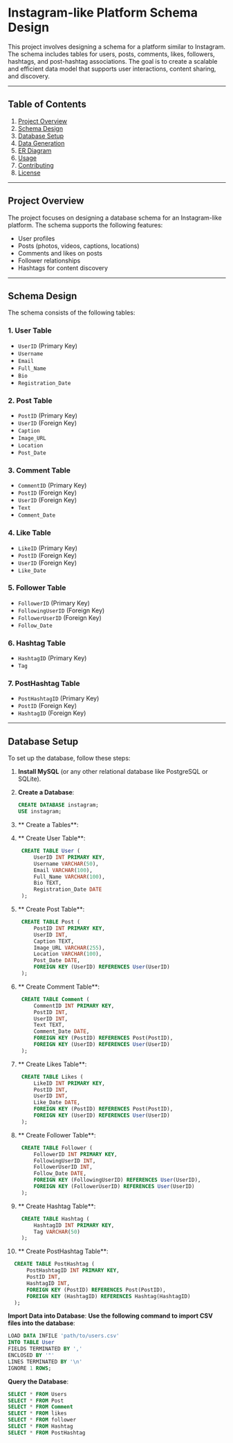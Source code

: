 # Instagram-like Platform Schema Design

This project involves designing a schema for a platform similar to Instagram. The schema includes tables for users, posts, comments, likes, followers, hashtags, and post-hashtag associations. The goal is to create a scalable and efficient data model that supports user interactions, content sharing, and discovery.

---

## **Table of Contents**
1. [Project Overview](#project-overview)
2. [Schema Design](#schema-design)
3. [Database Setup](#database-setup)
4. [Data Generation](#data-generation)
5. [ER Diagram](#er-diagram)
6. [Usage](#usage)
7. [Contributing](#contributing)
8. [License](#license)

---

## **Project Overview**
The project focuses on designing a database schema for an Instagram-like platform. The schema supports the following features:
- User profiles
- Posts (photos, videos, captions, locations)
- Comments and likes on posts
- Follower relationships
- Hashtags for content discovery

---

## **Schema Design**
The schema consists of the following tables:

### **1. User Table**
- `UserID` (Primary Key)
- `Username`
- `Email`
- `Full_Name`
- `Bio`
- `Registration_Date`

### **2. Post Table**
- `PostID` (Primary Key)
- `UserID` (Foreign Key)
- `Caption`
- `Image_URL`
- `Location`
- `Post_Date`

### **3. Comment Table**
- `CommentID` (Primary Key)
- `PostID` (Foreign Key)
- `UserID` (Foreign Key)
- `Text`
- `Comment_Date`

### **4. Like Table**
- `LikeID` (Primary Key)
- `PostID` (Foreign Key)
- `UserID` (Foreign Key)
- `Like_Date`

### **5. Follower Table**
- `FollowerID` (Primary Key)
- `FollowingUserID` (Foreign Key)
- `FollowerUserID` (Foreign Key)
- `Follow_Date`

### **6. Hashtag Table**
- `HashtagID` (Primary Key)
- `Tag`

### **7. PostHashtag Table**
- `PostHashtagID` (Primary Key)
- `PostID` (Foreign Key)
- `HashtagID` (Foreign Key)

---

## **Database Setup**
To set up the database, follow these steps:

1. **Install MySQL** (or any other relational database like PostgreSQL or SQLite).
2. **Create a Database**:
   ```sql
   CREATE DATABASE instagram;
   USE instagram;

3. ** Create a Tables**:
4. ** Create User Table**:
   ``` sql
    CREATE TABLE User (
        UserID INT PRIMARY KEY,
        Username VARCHAR(50),
        Email VARCHAR(100),
        Full_Name VARCHAR(100),
        Bio TEXT,
        Registration_Date DATE
    );
   ```
5. ** Create Post Table**:
   ```sql
    CREATE TABLE Post (
        PostID INT PRIMARY KEY,
        UserID INT,
        Caption TEXT,
        Image_URL VARCHAR(255),
        Location VARCHAR(100),
        Post_Date DATE,
        FOREIGN KEY (UserID) REFERENCES User(UserID)
    );
    ```
6. ** Create Comment Table**:
   ```sql
    CREATE TABLE Comment (
        CommentID INT PRIMARY KEY,
        PostID INT,
        UserID INT,
        Text TEXT,
        Comment_Date DATE,
        FOREIGN KEY (PostID) REFERENCES Post(PostID),
        FOREIGN KEY (UserID) REFERENCES User(UserID)
    );
    ```
7. ** Create Likes Table**:
   ```sql
    CREATE TABLE Likes (
        LikeID INT PRIMARY KEY,
        PostID INT,
        UserID INT,
        Like_Date DATE,
        FOREIGN KEY (PostID) REFERENCES Post(PostID),
        FOREIGN KEY (UserID) REFERENCES User(UserID)
    );
    ```
8. ** Create Follower Table**:
   ```sql
    CREATE TABLE Follower (
        FollowerID INT PRIMARY KEY,
        FollowingUserID INT,
        FollowerUserID INT,
        Follow_Date DATE,
        FOREIGN KEY (FollowingUserID) REFERENCES User(UserID),
        FOREIGN KEY (FollowerUserID) REFERENCES User(UserID)
    );
    ```
9. ** Create Hashtag Table**:
   ```sql
    CREATE TABLE Hashtag (
        HashtagID INT PRIMARY KEY,
        Tag VARCHAR(50)
    );
    ```
   
10. ** Create PostHashtag Table**:
  ```sql
    CREATE TABLE PostHashtag (
        PostHashtagID INT PRIMARY KEY,
        PostID INT,
        HashtagID INT,
        FOREIGN KEY (PostID) REFERENCES Post(PostID),
        FOREIGN KEY (HashtagID) REFERENCES Hashtag(HashtagID)
    );
  ```
**Import Data into Database**:
**Use the following command to import CSV files into the database**:
```sql
LOAD DATA INFILE 'path/to/users.csv'
INTO TABLE User
FIELDS TERMINATED BY ','
ENCLOSED BY '"'
LINES TERMINATED BY '\n'
IGNORE 1 ROWS;
```
**Query the Database**:
```sql
SELECT * FROM Users
SELECT * FROM Post
SELECT * FROM Comment
SELECT * FROM likes
SELECT * FROM follower
SELECT * FROM Hashtag
SELECT * FROM PostHashtag
```
